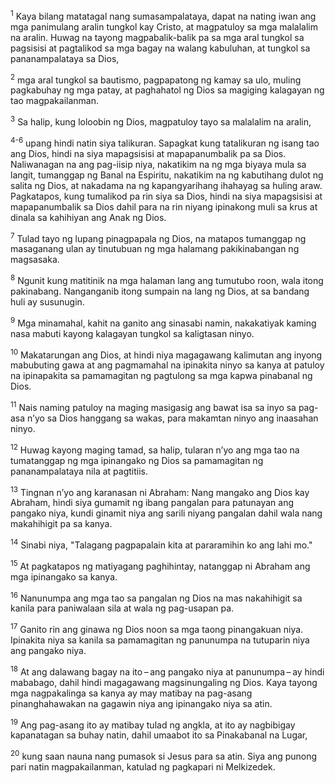 <sup>1</sup>
Kaya bilang matatagal nang sumasampalataya, dapat na nating iwan ang mga panimulang aralin tungkol kay Cristo, at magpatuloy sa mga malalalim na aralin. Huwag na tayong magpabalik-balik pa sa mga aral tungkol sa pagsisisi at pagtalikod sa mga bagay na walang kabuluhan, at tungkol sa pananampalataya sa Dios, 

<sup>2</sup>
mga aral tungkol sa bautismo, pagpapatong ng kamay sa ulo, muling pagkabuhay ng mga patay, at paghahatol ng Dios sa magiging kalagayan ng tao magpakailanman. 

<sup>3</sup>
Sa halip, kung loloobin ng Dios, magpatuloy tayo sa malalalim na aralin, 

<sup>4-6</sup>
upang hindi natin siya talikuran. Sapagkat kung tatalikuran ng isang tao ang Dios, hindi na siya mapagsisisi at mapapanumbalik pa sa Dios. Naliwanagan na ang pag-iisip niya, nakatikim na ng mga biyaya mula sa langit, tumanggap ng Banal na Espiritu, nakatikim na ng kabutihang dulot ng salita ng Dios, at nakadama na ng kapangyarihang ihahayag sa huling araw. Pagkatapos, kung tumalikod pa rin siya sa Dios, hindi na siya mapagsisisi at mapapanumbalik sa Dios dahil para na rin niyang ipinakong muli sa krus at dinala sa kahihiyan ang Anak ng Dios. 

<sup>7</sup>
Tulad tayo ng lupang pinagpapala ng Dios, na matapos tumanggap ng masaganang ulan ay tinutubuan ng mga halamang pakikinabangan ng magsasaka. 

<sup>8</sup>
Ngunit kung matitinik na mga halaman lang ang tumutubo roon, wala itong pakinabang. Nanganganib itong sumpain na lang ng Dios, at sa bandang huli ay susunugin. 

<sup>9</sup>
Mga minamahal, kahit na ganito ang sinasabi namin, nakakatiyak kaming nasa mabuti kayong kalagayan tungkol sa kaligtasan ninyo. 

<sup>10</sup>
Makatarungan ang Dios, at hindi niya magagawang kalimutan ang inyong mabubuting gawa at ang pagmamahal na ipinakita ninyo sa kanya at patuloy na ipinapakita sa pamamagitan ng pagtulong sa mga kapwa pinabanal ng Dios. 

<sup>11</sup>
Nais naming patuloy na maging masigasig ang bawat isa sa inyo sa pag-asa nʼyo sa Dios hanggang sa wakas, para makamtan ninyo ang inaasahan ninyo. 

<sup>12</sup>
Huwag kayong maging tamad, sa halip, tularan nʼyo ang mga tao na tumatanggap ng mga ipinangako ng Dios sa pamamagitan ng pananampalataya nila at pagtitiis.

<sup>13</sup>
Tingnan nʼyo ang karanasan ni Abraham: Nang mangako ang Dios kay Abraham, hindi siya gumamit ng ibang pangalan para patunayan ang pangako niya, kundi ginamit niya ang sarili niyang pangalan dahil wala nang makahihigit pa sa kanya. 

<sup>14</sup>
Sinabi niya, "Talagang pagpapalain kita at pararamihin ko ang lahi mo." 

<sup>15</sup>
At pagkatapos ng matiyagang paghihintay, natanggap ni Abraham ang mga ipinangako sa kanya. 

<sup>16</sup>
Nanunumpa ang mga tao sa pangalan ng Dios na mas nakahihigit sa kanila para paniwalaan sila at wala ng pag-usapan pa. 

<sup>17</sup>
Ganito rin ang ginawa ng Dios noon sa mga taong pinangakuan niya. Ipinakita niya sa kanila sa pamamagitan ng panunumpa na tutuparin niya ang pangako niya. 

<sup>18</sup>
At ang dalawang bagay na ito – ang pangako niya at panunumpa – ay hindi mababago, dahil hindi magagawang magsinungaling ng Dios. Kaya tayong mga nagpakalinga sa kanya ay may matibay na pag-asang pinanghahawakan na gagawin niya ang ipinangako niya sa atin. 

<sup>19</sup>
Ang pag-asang ito ay matibay tulad ng angkla, at ito ay nagbibigay kapanatagan sa buhay natin, dahil umaabot ito sa Pinakabanal na Lugar, 

<sup>20</sup>
kung saan nauna nang pumasok si Jesus para sa atin. Siya ang punong pari natin magpakailanman, katulad ng pagkapari ni Melkizedek.